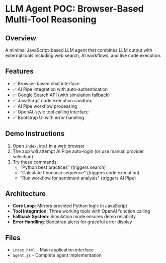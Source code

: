 # LLM Agent POC: Browser-Based Multi-Tool Reasoning

## Overview
A minimal JavaScript-based LLM agent that combines LLM output with external tools including web search, AI workflows, and live code execution.

## Features
- ✅ Browser-based chat interface
- ✅ AI Pipe integration with auto-authentication  
- ✅ Google Search API (with simulation fallback)
- ✅ JavaScript code execution sandbox
- ✅ AI Pipe workflow processing
- ✅ OpenAI-style tool calling interface
- ✅ Bootstrap UI with error handling

## Demo Instructions
1. Open `index.html` in a web browser
2. The app will attempt AI Pipe auto-login (or use manual provider selection)
3. Try these commands:
   - "Python best practices" (triggers search)
   - "Calculate fibonacci sequence" (triggers code execution)
   - "Run workflow for sentiment analysis" (triggers AI Pipe)

## Architecture
- **Core Loop**: Mirrors provided Python logic in JavaScript
- **Tool Integration**: Three working tools with OpenAI function calling
- **Fallback System**: Simulation mode ensures demo reliability
- **Error Handling**: Bootstrap alerts for graceful error display

## Files
- `index.html` - Main application interface
- `agent.js` - Complete agent implementation
